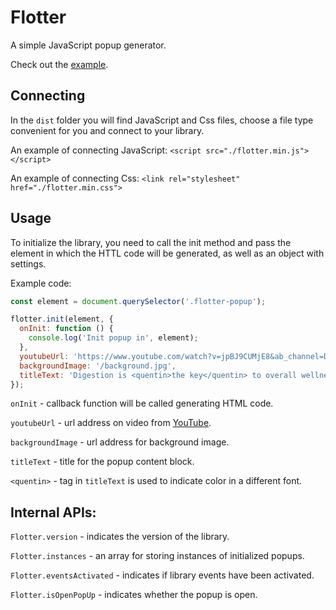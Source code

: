 # Flotter
A simple JavaScript popup generator.

Check out the [example](http://).

## Connecting
In the `dist` folder you will find JavaScript and Css files, choose a file type convenient for you and connect to your library.

An example of connecting JavaScript:
`<script src="./flotter.min.js"></script>`

An example of connecting Css:
`<link rel="stylesheet" href="./flotter.min.css">`

## Usage

To initialize the library, you need to call the init method and pass the element in which the HTTL code will be generated, as well as an object with settings.

Example code:

```js
const element = document.querySelector('.flotter-popup');

flotter.init(element, {
  onInit: function () {
    console.log('Init popup in', element);
  },
  youtubeUrl: 'https://www.youtube.com/watch?v=jpBJ9CUMjE8&ab_channel=DexModerr',
  backgroundImage: '/background.jpg',
  titleText: 'Digestion is <quentin>the key</quentin> to overall wellness in Body, Mind and Spirit'
});
```

`onInit` - callback function will be called generating HTML code.

`youtubeUrl` - url address on video from [YouTube](https://www.youtube.com/).

`backgroundImage` - url address for background image.

`titleText` - title for the popup content block.

`<quentin>` - tag in `titleText` is used to indicate color in a different font.

## Internal APIs:

`Flotter.version` - indicates the version of the library.

`Flotter.instances` - an array for storing instances of initialized popups.

`Flotter.eventsActivated` - indicates if library events have been activated.

`Flotter.isOpenPopUp` - indicates whether the popup is open.
